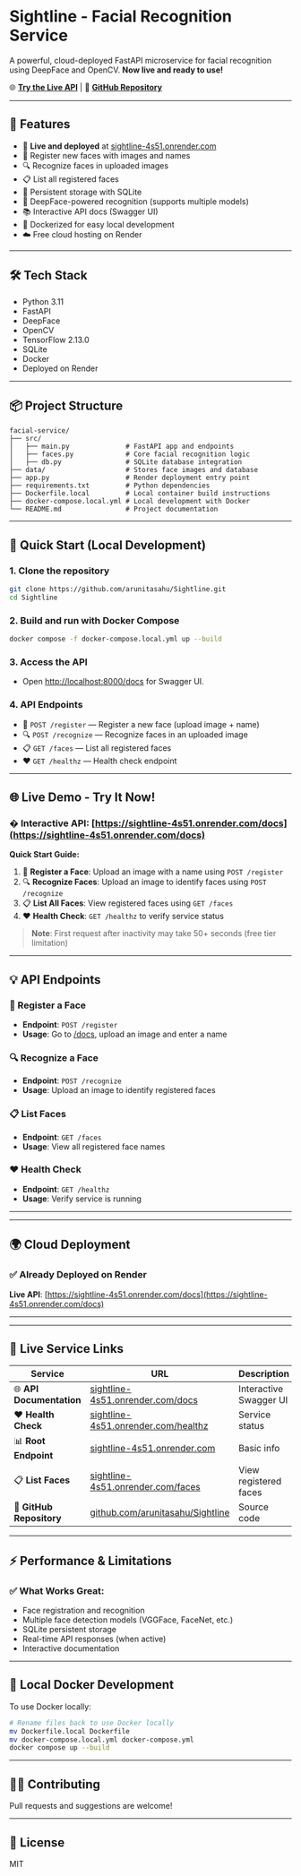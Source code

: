 # Sightline - Facial Recognition Service

A powerful, cloud-deployed FastAPI microservice for facial recognition using DeepFace and OpenCV. **Now live and ready to use!**

🌐 **[Try the Live API](https://sightline-4s51.onrender.com/docs)** | 🔗 **[GitHub Repository](https://github.com/arunitasahu/Sightline)**

---

## 🌟 Features
- 🚀 **Live and deployed** at [sightline-4s51.onrender.com](https://sightline-4s51.onrender.com/docs)
- 📝 Register new faces with images and names
- 🔍 Recognize faces in uploaded images  
- 📋 List all registered faces
- 💾 Persistent storage with SQLite
- 🧠 DeepFace-powered recognition (supports multiple models)
- 📚 Interactive API docs (Swagger UI)
- 🐳 Dockerized for easy local development
- ☁️ Free cloud hosting on Render

---

## 🛠️ Tech Stack
- Python 3.11
- FastAPI
- DeepFace
- OpenCV
- TensorFlow 2.13.0
- SQLite
- Docker
- Deployed on Render

---

## 📦 Project Structure
```
facial-service/
├── src/
│   ├── main.py              # FastAPI app and endpoints
│   ├── faces.py             # Core facial recognition logic
│   ├── db.py                # SQLite database integration
├── data/                    # Stores face images and database
├── app.py                   # Render deployment entry point
├── requirements.txt         # Python dependencies
├── Dockerfile.local         # Local container build instructions
├── docker-compose.local.yml # Local development with Docker
└── README.md                # Project documentation
```

---

## 🚀 Quick Start (Local Development)

### 1. Clone the repository
```sh
git clone https://github.com/arunitasahu/Sightline.git
cd Sightline
```

### 2. Build and run with Docker Compose
```sh
docker compose -f docker-compose.local.yml up --build
```

### 3. Access the API
- Open [http://localhost:8000/docs](http://localhost:8000/docs) for Swagger UI.

### 4. API Endpoints
- 📝 `POST /register` — Register a new face (upload image + name)
- 🔍 `POST /recognize` — Recognize faces in an uploaded image
- 📋 `GET /faces` — List all registered faces
- ❤️ `GET /healthz` — Health check endpoint

---

## 🌐 **Live Demo - Try It Now!**

### **� Interactive API**: [https://sightline-4s51.onrender.com/docs](https://sightline-4s51.onrender.com/docs)

**Quick Start Guide:**
1. 📝 **Register a Face**: Upload an image with a name using `POST /register`
2. 🔍 **Recognize Faces**: Upload an image to identify faces using `POST /recognize` 
3. 📋 **List All Faces**: View registered faces using `GET /faces`
4. ❤️ **Health Check**: `GET /healthz` to verify service status

> **Note**: First request after inactivity may take 50+ seconds (free tier limitation)

---

## 💡 API Endpoints

### 📝 Register a Face
- **Endpoint**: `POST /register`
- **Usage**: Go to [/docs](https://sightline-4s51.onrender.com/docs), upload an image and enter a name

### 🔍 Recognize a Face
- **Endpoint**: `POST /recognize` 
- **Usage**: Upload an image to identify registered faces

### 📋 List Faces
- **Endpoint**: `GET /faces`
- **Usage**: View all registered face names

### ❤️ Health Check
- **Endpoint**: `GET /healthz`
- **Usage**: Verify service is running

---

---

## 🌍 Cloud Deployment 

### ✅ **Already Deployed on Render**
**Live API**: [https://sightline-4s51.onrender.com/docs](https://sightline-4s51.onrender.com/docs)

---

---

## 🎯 **Live Service Links**

| Service | URL | Description |
|---------|-----|-------------|
| 🌐 **API Documentation** | [sightline-4s51.onrender.com/docs](https://sightline-4s51.onrender.com/docs) | Interactive Swagger UI |
| ❤️ **Health Check** | [sightline-4s51.onrender.com/healthz](https://sightline-4s51.onrender.com/healthz) | Service status |
| 📊 **Root Endpoint** | [sightline-4s51.onrender.com](https://sightline-4s51.onrender.com) | Basic info |
| 📋 **List Faces** | [sightline-4s51.onrender.com/faces](https://sightline-4s51.onrender.com/faces) | View registered faces |
| 📁 **GitHub Repository** | [github.com/arunitasahu/Sightline](https://github.com/arunitasahu/Sightline) | Source code |

---

## ⚡ **Performance & Limitations**

### **✅ What Works Great:**
- Face registration and recognition
- Multiple face detection models (VGGFace, FaceNet, etc.)
- SQLite persistent storage
- Real-time API responses (when active)
- Interactive documentation

---

## 🐳 Local Docker Development

To use Docker locally:
```bash
# Rename files back to use Docker locally
mv Dockerfile.local Dockerfile
mv docker-compose.local.yml docker-compose.yml
docker compose up --build
```

---

## 🧑‍💻 Contributing
Pull requests and suggestions are welcome!

---

## 📄 License
MIT
